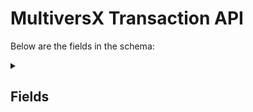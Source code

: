# MultiversX Transaction API
Below are the fields in the schema:
<details><summary></summary></details>

## Fields